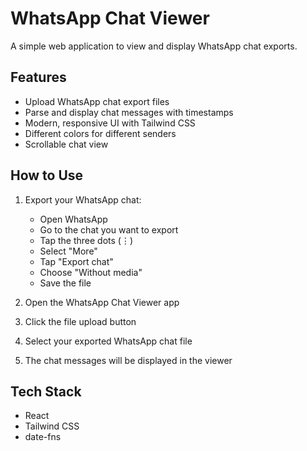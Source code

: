 # WhatsApp Chat Viewer

A simple web application to view and display WhatsApp chat exports.

## Features

- Upload WhatsApp chat export files
- Parse and display chat messages with timestamps
- Modern, responsive UI with Tailwind CSS
- Different colors for different senders
- Scrollable chat view

## How to Use

1. Export your WhatsApp chat:
   - Open WhatsApp
   - Go to the chat you want to export
   - Tap the three dots (⋮)
   - Select "More"
   - Tap "Export chat"
   - Choose "Without media"
   - Save the file

2. Open the WhatsApp Chat Viewer app
3. Click the file upload button
4. Select your exported WhatsApp chat file
5. The chat messages will be displayed in the viewer

## Tech Stack

- React
- Tailwind CSS
- date-fns
